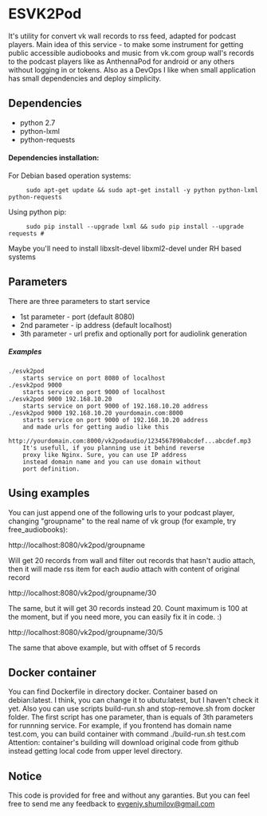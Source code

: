 # ESVK2Pod


It's utility for convert vk wall records to rss feed, adapted for podcast players. Main idea of this service - to make some instrument for getting public accessible audiobooks and music from vk.com group wall's records to the podcast players like as AnthennaPod for android or any others without logging in or tokens. Also as a DevOps I like when small application has small dependencies and deploy simplicity.



## Dependencies
- python 2.7
- python-lxml
- python-requests


#### Dependencies installation:
  For Debian based operation systems:

```
     sudo apt-get update && sudo apt-get install -y python python-lxml python-requests 
```


  Using python pip:
```
     sudo pip install --upgrade lxml && sudo pip install --upgrade requests # 
```

Maybe you'll need to install libxslt-devel libxml2-devel under RH based systems



## Parameters
There are three parameters to start service
 - 1st parameter - port (default 8080)
 - 2nd parameter - ip address (default localhost)
 - 3th parameter - url prefix and optionally port for audiolink generation
    
    
##### Examples
    ./esvk2pod 
        starts service on port 8080 of localhost
    ./esvk2pod 9000
        starts service on port 9000 of localhost
    ./esvk2pod 9000 192.168.10.20
        starts service on port 9000 of 192.168.10.20 address
    ./esvk2pod 9000 192.168.10.20 yourdomain.com:8000
        starts service on port 9000 of 192.168.10.20 address
        and made urls for getting audio like this
        http://yourdomain.com:8000/vk2podaudio/1234567890abcdef...abcdef.mp3
        It's usefull, if you planning use it behind reverse 
        proxy like Nginx. Sure, you can use IP address
        instead domain name and you can use domain without
        port definition.



## Using examples
You can just append one of the following urls to your podcast player, changing "groupname" to the real name of vk group (for example, try free_audiobooks):

http://localhost:8080/vk2pod/groupname

  Will get 20 records from wall and filter out records that hasn't audio attach, then it will made rss item for each audio attach with content of original record
  
http://localhost:8080/vk2pod/groupname/30

  The same, but it will get 30 records instead 20. Count maximum is 100 at the moment, but if you need more, you can easily fix it in code. :)
  
http://localhost:8080/vk2pod/groupname/30/5

  The same that above example, but with offset of 5 records



## Docker container
You can find Dockerfile in directory docker. Container based on debian:latest. I think, you can change it to ubutu:latest, but I haven't check it yet. Also you can use scripts build-run.sh and stop-remove.sh from docker folder. The first script has one parameter, than is equals of 3th parameters for runnning service. For example, if you frontend has domain name test.com, you can build container with command ./build-run.sh test.com
Attention: container's building will download original code from github instead getting local code from upper level directory.


## Notice
This code is provided for free and without any garanties. But you can feel free to send me any feedback to evgeniy.shumilov@gmail.com

